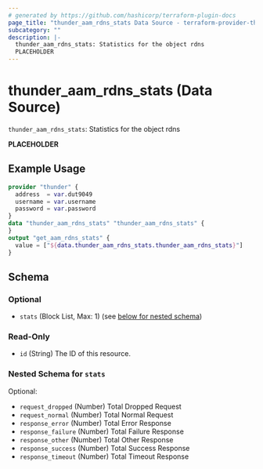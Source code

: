 ```yaml
---
# generated by https://github.com/hashicorp/terraform-plugin-docs
page_title: "thunder_aam_rdns_stats Data Source - terraform-provider-thunder"
subcategory: ""
description: |-
  thunder_aam_rdns_stats: Statistics for the object rdns
  PLACEHOLDER
---
```


# thunder_aam_rdns_stats (Data Source)

`thunder_aam_rdns_stats`: Statistics for the object rdns

__PLACEHOLDER__

## Example Usage

```terraform
provider "thunder" {
  address  = var.dut9049
  username = var.username
  password = var.password
}
data "thunder_aam_rdns_stats" "thunder_aam_rdns_stats" {
}
output "get_aam_rdns_stats" {
  value = ["${data.thunder_aam_rdns_stats.thunder_aam_rdns_stats}"]
}
```

<!-- schema generated by tfplugindocs -->
## Schema

### Optional

- `stats` (Block List, Max: 1) (see [below for nested schema](#nestedblock--stats))

### Read-Only

- `id` (String) The ID of this resource.

<a id="nestedblock--stats"></a>
### Nested Schema for `stats`

Optional:

- `request_dropped` (Number) Total Dropped Request
- `request_normal` (Number) Total Normal Request
- `response_error` (Number) Total Error Response
- `response_failure` (Number) Total Failure Response
- `response_other` (Number) Total Other Response
- `response_success` (Number) Total Success Response
- `response_timeout` (Number) Total Timeout Response


